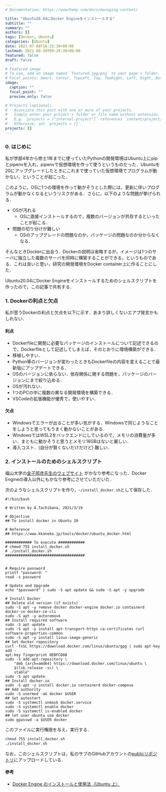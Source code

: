 ```yaml
---
# Documentation: https://wowchemy.com/docs/managing-content/

title: "Ubuntu20.04にDocker Engineをインストールする"
subtitle: ""
summary: ""
authors: []
tags: [Docker, Ubuntu]
categories: [Ubuntu]
date: 2021-07-08T18:25:39+09:00
lastmod: 2021-08-30T09:28:39+09:00
featured: false
draft: false

# Featured image
# To use, add an image named `featured.jpg/png` to your page's folder.
# Focal points: Smart, Center, TopLeft, Top, TopRight, Left, Right, BottomLeft, Bottom, BottomRight.
image:
  caption: ""
  focal_point: ""
  preview_only: false

# Projects (optional).
#   Associate this post with one or more of your projects.
#   Simply enter your project's folder or file name without extension.
#   E.g. `projects = ["internal-project"]` references `content/project/deep-learning/index.md`.
#   Otherwise, set `projects = []`.
projects: []
---
```


### 0. はじめに
私が学部4年から修士1年までに使っていたPythonの開発環境はUbuntu上にpipとpipenvを入れ，pipenvで仮想環境を作って使うというものだった．Ubuntuを20にアップグレードしたときにこれまで使っていた仮想環境でプログラムが動かない，ということが起こった．

このように，OSに1つの環境を作って動かそうとした際には，更新に伴いプログラムが動かなくなるというリスクがある．さらに，以下のような問題が挙げられる．
- OSが汚れる
  - OSに直接インストールするので，複数のバージョンが共存するといったことが起こる．
- 問題の切り分けが難しい
  - OSのアップグレードの問題なのか，パッケージの問題なのか分からなくなる．

そんなときDockerに出会う．Dockerの説明は省略するが，イメージは1つのサーバに独立した複数のサーバを同時に構築することができる，というものである．これは良いと思い，研究の開発環境をDocker container上に作ることにした．

Ubuntu20.04にDocker Engineをインストールするためのシェルスクリプトを作ったので，この記事で共有する．

### 1. Dockerの利点と欠点
私が思うDockerの利点と欠点を以下に示す．あまり詳しくないエアプ発言かもしれない．

#### 利点
- Dockerfileに開発に必要なパッケージのインストールについて記述できるので，Dockerfileとして記述してしまえば，そのとおりに環境構築ができる．
- 移植しやすい．
- Python等のバージョンが変わったときもDockerfileの内容を変えることで最新版にアップデートできる．
- OSのバージョンに依らない．依存関係に関する問題を，パッケージのバージョンにまで絞り込める．
- OSが汚れない．
- 1つのPCの中に複数の異なる開発環境を構築できる．
- VSCodeの拡張機能が優秀で，使いやすい．
#### 欠点
- Windowsでエラーが出ることが多い気がする．Windowsで同じようなことをしようと思ってもうまく動かないことがある．
- WindowsではWSL2をバックエンドにしているので，メモリの消費量が多い．まともに動かそうと思うとメモリ16GBはないと厳しい．
- 導入コスト．(自分が賢くないだけだけど) 難しい．

### 2. インストールのためのシェルスクリプト
福山大学の[金子邦彦先生のウェブサイト](https://www.kkaneko.jp/tools/docker/ubuntu_docker.html) がかなり参考になった．Docker Engineの導入以外にもかなり参考にさせていただいた．

次のようなシェルスクリプトを作り，```~/install_docker.sh```として保存した．
```shell
#!/bin/bash

# Written by A.Tachibana, 2021/3/19

# Objective
## To install docker in Ubuntu 20

# Reference
## https://www.kkaneko.jp/tools/docker/ubuntu_docker.html

############ To execute ############
# chmod 755 install_docker.sh
# ./install_docker.sh
####################################


# Require password
printf "password: "
read -s password

# Update and Upgrade
echo "$password" | sudo -S apt update && sudo -S apt -y upgrade

# Install Docker
## Delete old version (if exists)
sudo -S apt -y remove docker docker-engine docker.io containerd docker-ce docker-ce-cli
sudo -S apt -y autoremove
## Install required software
sudo -S apt update
sudo -S apt -y install apt-transport-https ca-certificates curl software-properties-common
sudo -S apt -y install linux-image-generic
## Set docker repository
curl -fsSL https://download.docker.com/linux/ubuntu/gpg | sudo apt-key add -
apt-key fingerprint 0EBFCD88
sudo -S add-apt-repository \
    "deb [arch=amd64] https://download.docker.com/linux/ubuntu \
    $(lsb_release -sc) \
    stable"
sudo -S apt update
## Install docker.io
sudo -S apt -y install docker.io containerd docker-compose
## Add authority
sudo -S usermod -aG docker $USER
## Set autostart
sudo -S systemctl unmask docker.service
sudo -S systemctl enable docker
sudo -S systemctl is-enabled docker
## let user ubuntu use docker
sudo gpasswd -a $USER docker
```

このファイルに実行権限を与え，実行する．

```bash
chmod 755 install_docker.sh
./install_docker.sh
```

なお，このシェルスクリプトは，私のサブのGitHubアカウントの[publicリポジトリ](https://github.com/tcbn-ai/TIL/blob/main/Study_Docker/shellscript/install_docker.sh)にアップロードしている．

#### 参考
- [Docker Engine のインストールと使用法（Ubuntu 上）](https://www.kkaneko.jp/cc/vm/ubuntu_docker.html)